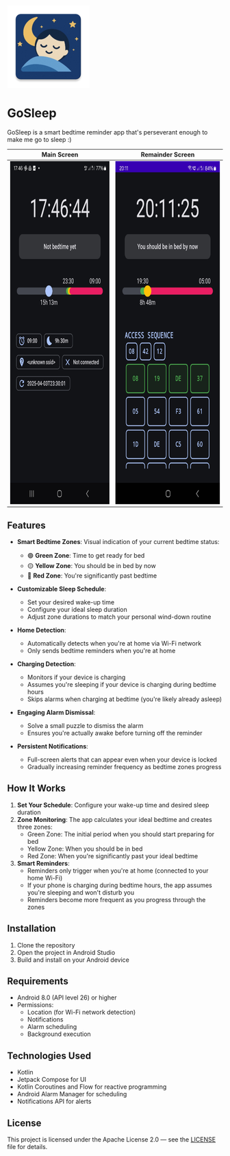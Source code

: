 ![](app/src/main/res/mipmap-xxxhdpi/ic_launcher_fixed.webp)
# GoSleep

GoSleep is a smart bedtime reminder app that's perseverant enough to make me go to sleep :)  

|                      Main Screen                      |                   Remainder Screen                    |
|:-----------------------------------------------------:|:-----------------------------------------------------:|
| <img src="Screenshot_GoSleep_2.jpg" height="800px" /> | <img src="Screenshot_GoSleep_1.jpg" height="800px" /> |

## Features

- **Smart Bedtime Zones**: Visual indication of your current bedtime status:
  - 🟢 **Green Zone**: Time to get ready for bed
  - 🟡 **Yellow Zone**: You should be in bed by now
  - 🔴 **Red Zone**: You're significantly past bedtime

- **Customizable Sleep Schedule**:
  - Set your desired wake-up time
  - Configure your ideal sleep duration
  - Adjust zone durations to match your personal wind-down routine

- **Home Detection**:
  - Automatically detects when you're at home via Wi-Fi network
  - Only sends bedtime reminders when you're at home

- **Charging Detection**:
  - Monitors if your device is charging
  - Assumes you're sleeping if your device is charging during bedtime hours
  - Skips alarms when charging at bedtime (you're likely already asleep)

- **Engaging Alarm Dismissal**:
  - Solve a small puzzle to dismiss the alarm
  - Ensures you're actually awake before turning off the reminder

- **Persistent Notifications**:
  - Full-screen alerts that can appear even when your device is locked
  - Gradually increasing reminder frequency as bedtime zones progress

## How It Works

1. **Set Your Schedule**: Configure your wake-up time and desired sleep duration
2. **Zone Monitoring**: The app calculates your ideal bedtime and creates three zones:
   - Green Zone: The initial period when you should start preparing for bed
   - Yellow Zone: When you should be in bed
   - Red Zone: When you're significantly past your ideal bedtime
3. **Smart Reminders**: 
   - Reminders only trigger when you're at home (connected to your home Wi-Fi)
   - If your phone is charging during bedtime hours, the app assumes you're sleeping and won't disturb you
   - Reminders become more frequent as you progress through the zones

## Installation

1. Clone the repository
2. Open the project in Android Studio
3. Build and install on your Android device

## Requirements

- Android 8.0 (API level 26) or higher
- Permissions:
  - Location (for Wi-Fi network detection)
  - Notifications
  - Alarm scheduling
  - Background execution

## Technologies Used

- Kotlin
- Jetpack Compose for UI
- Kotlin Coroutines and Flow for reactive programming
- Android Alarm Manager for scheduling
- Notifications API for alerts

## License

This project is licensed under the Apache License 2.0 — see the [LICENSE](LICENSE) file for details.